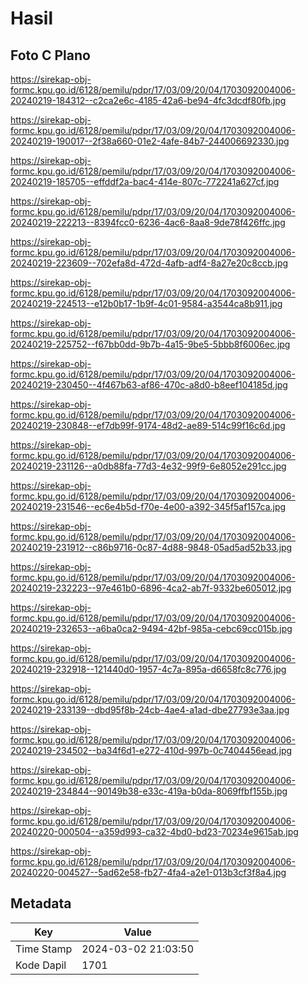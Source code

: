 # Hasil

## Foto C Plano

https://sirekap-obj-formc.kpu.go.id/6128/pemilu/pdpr/17/03/09/20/04/1703092004006-20240219-184312--c2ca2e6c-4185-42a6-be94-4fc3dcdf80fb.jpg

https://sirekap-obj-formc.kpu.go.id/6128/pemilu/pdpr/17/03/09/20/04/1703092004006-20240219-190017--2f38a660-01e2-4afe-84b7-244006692330.jpg

https://sirekap-obj-formc.kpu.go.id/6128/pemilu/pdpr/17/03/09/20/04/1703092004006-20240219-185705--effddf2a-bac4-414e-807c-772241a627cf.jpg

https://sirekap-obj-formc.kpu.go.id/6128/pemilu/pdpr/17/03/09/20/04/1703092004006-20240219-222213--8394fcc0-6236-4ac6-8aa8-9de78f426ffc.jpg

https://sirekap-obj-formc.kpu.go.id/6128/pemilu/pdpr/17/03/09/20/04/1703092004006-20240219-223609--702efa8d-472d-4afb-adf4-8a27e20c8ccb.jpg

https://sirekap-obj-formc.kpu.go.id/6128/pemilu/pdpr/17/03/09/20/04/1703092004006-20240219-224513--e12b0b17-1b9f-4c01-9584-a3544ca8b911.jpg

https://sirekap-obj-formc.kpu.go.id/6128/pemilu/pdpr/17/03/09/20/04/1703092004006-20240219-225752--f67bb0dd-9b7b-4a15-9be5-5bbb8f6006ec.jpg

https://sirekap-obj-formc.kpu.go.id/6128/pemilu/pdpr/17/03/09/20/04/1703092004006-20240219-230450--4f467b63-af86-470c-a8d0-b8eef104185d.jpg

https://sirekap-obj-formc.kpu.go.id/6128/pemilu/pdpr/17/03/09/20/04/1703092004006-20240219-230848--ef7db99f-9174-48d2-ae89-514c99f16c6d.jpg

https://sirekap-obj-formc.kpu.go.id/6128/pemilu/pdpr/17/03/09/20/04/1703092004006-20240219-231126--a0db88fa-77d3-4e32-99f9-6e8052e291cc.jpg

https://sirekap-obj-formc.kpu.go.id/6128/pemilu/pdpr/17/03/09/20/04/1703092004006-20240219-231546--ec6e4b5d-f70e-4e00-a392-345f5af157ca.jpg

https://sirekap-obj-formc.kpu.go.id/6128/pemilu/pdpr/17/03/09/20/04/1703092004006-20240219-231912--c86b9716-0c87-4d88-9848-05ad5ad52b33.jpg

https://sirekap-obj-formc.kpu.go.id/6128/pemilu/pdpr/17/03/09/20/04/1703092004006-20240219-232223--97e461b0-6896-4ca2-ab7f-9332be605012.jpg

https://sirekap-obj-formc.kpu.go.id/6128/pemilu/pdpr/17/03/09/20/04/1703092004006-20240219-232653--a6ba0ca2-9494-42bf-985a-cebc69cc015b.jpg

https://sirekap-obj-formc.kpu.go.id/6128/pemilu/pdpr/17/03/09/20/04/1703092004006-20240219-232918--121440d0-1957-4c7a-895a-d6658fc8c776.jpg

https://sirekap-obj-formc.kpu.go.id/6128/pemilu/pdpr/17/03/09/20/04/1703092004006-20240219-233139--dbd95f8b-24cb-4ae4-a1ad-dbe27793e3aa.jpg

https://sirekap-obj-formc.kpu.go.id/6128/pemilu/pdpr/17/03/09/20/04/1703092004006-20240219-234502--ba34f6d1-e272-410d-997b-0c7404456ead.jpg

https://sirekap-obj-formc.kpu.go.id/6128/pemilu/pdpr/17/03/09/20/04/1703092004006-20240219-234844--90149b38-e33c-419a-b0da-8069ffbf155b.jpg

https://sirekap-obj-formc.kpu.go.id/6128/pemilu/pdpr/17/03/09/20/04/1703092004006-20240220-000504--a359d993-ca32-4bd0-bd23-70234e9615ab.jpg

https://sirekap-obj-formc.kpu.go.id/6128/pemilu/pdpr/17/03/09/20/04/1703092004006-20240220-004527--5ad62e58-fb27-4fa4-a2e1-013b3cf3f8a4.jpg


## Metadata

| Key        | Value               |
| ---------- | ------------------- |
| Time Stamp | 2024-03-02 21:03:50 |
| Kode Dapil | 1701                |




